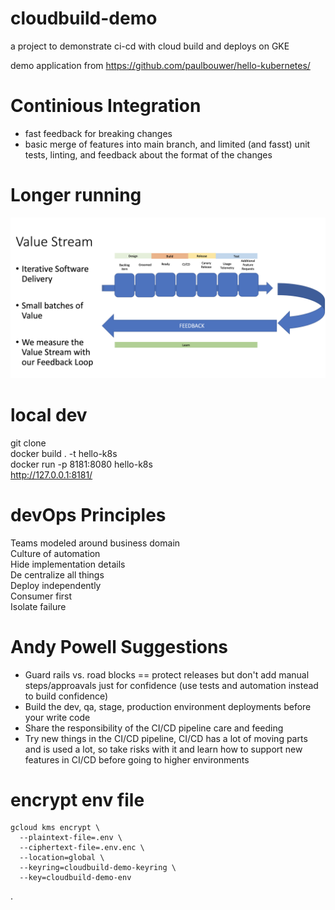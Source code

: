# cloudbuild-demo

a project to demonstrate ci-cd with cloud build and deploys on GKE  

demo application from https://github.com/paulbouwer/hello-kubernetes/  

# Continious Integration
- fast feedback for breaking changes
- basic merge of features into main branch, and limited (and fasst) unit tests, linting, and feedback about the format of the changes

# Longer running

![alt text](./img/value-stream.png "Logo Title Text 1")




# local dev

git clone  
docker build . -t hello-k8s  
docker run  -p 8181:8080 hello-k8s  
http://127.0.0.1:8181/ 

# 


# devOps Principles 
Teams modeled around business domain  
Culture of automation  
Hide implementation details  
De centralize all things  
Deploy independently  
Consumer first  
Isolate failure  

# Andy Powell Suggestions
- Guard rails vs. road blocks == protect releases but don't add manual steps/approavals just for confidence (use tests and automation instead to build confidence)  
- Build the dev, qa, stage, production environment deployments before your write code  
- Share the responsibility of the CI/CD pipeline care and feeding  
- Try new things in the CI/CD pipeline, CI/CD has a lot of moving parts and is used a lot, so take risks with it and learn how to support new features in CI/CD before going to higher environments  


# encrypt env file
```
gcloud kms encrypt \
  --plaintext-file=.env \
  --ciphertext-file=.env.enc \
  --location=global \
  --keyring=cloudbuild-demo-keyring \
  --key=cloudbuild-demo-env
```

.
